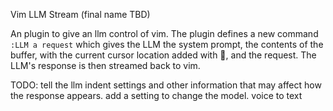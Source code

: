 Vim LLM Stream (final name TBD)

An plugin to give an llm control of vim. The plugin defines a new command `:LLM a request` which gives the LLM the system prompt, the contents of the buffer, with the current cursor location added with 👀, and the request. The LLM's response is then streamed back to vim.

TODO:
tell the llm indent settings and other information that may affect how the response appears.
add a setting to change the model.
voice to text
